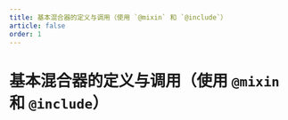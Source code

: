 ```yaml
---
title: 基本混合器的定义与调用（使用 `@mixin` 和 `@include`）
article: false
order: 1
---
```

# 基本混合器的定义与调用（使用 `@mixin` 和 `@include`）

